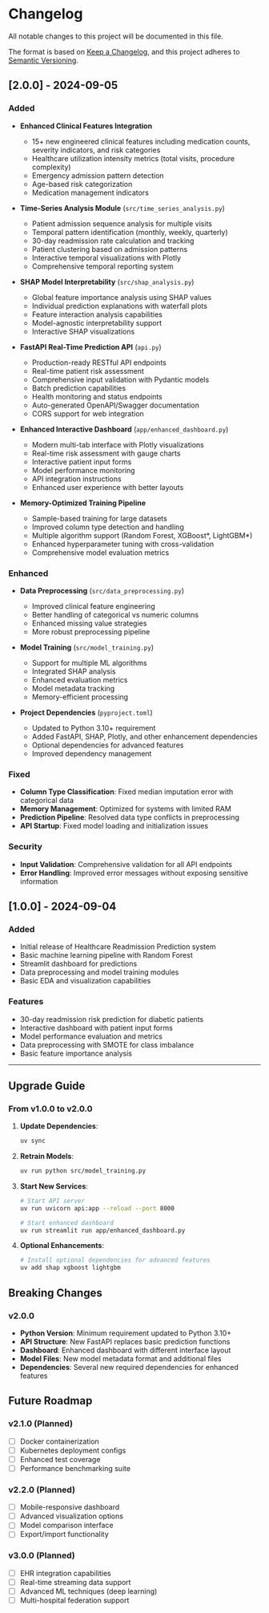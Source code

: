 # Changelog

All notable changes to this project will be documented in this file.

The format is based on [Keep a Changelog](https://keepachangelog.com/en/1.0.0/),
and this project adheres to [Semantic Versioning](https://semver.org/spec/v2.0.0.html).

## [2.0.0] - 2024-09-05

### Added
- **Enhanced Clinical Features Integration**
  - 15+ new engineered clinical features including medication counts, severity indicators, and risk categories
  - Healthcare utilization intensity metrics (total visits, procedure complexity)
  - Emergency admission pattern detection
  - Age-based risk categorization
  - Medication management indicators

- **Time-Series Analysis Module** (`src/time_series_analysis.py`)
  - Patient admission sequence analysis for multiple visits
  - Temporal pattern identification (monthly, weekly, quarterly)
  - 30-day readmission rate calculation and tracking
  - Patient clustering based on admission patterns
  - Interactive temporal visualizations with Plotly
  - Comprehensive temporal reporting system

- **SHAP Model Interpretability** (`src/shap_analysis.py`)
  - Global feature importance analysis using SHAP values
  - Individual prediction explanations with waterfall plots
  - Feature interaction analysis capabilities
  - Model-agnostic interpretability support
  - Interactive SHAP visualizations

- **FastAPI Real-Time Prediction API** (`api.py`)
  - Production-ready RESTful API endpoints
  - Real-time patient risk assessment
  - Comprehensive input validation with Pydantic models
  - Batch prediction capabilities
  - Health monitoring and status endpoints
  - Auto-generated OpenAPI/Swagger documentation
  - CORS support for web integration

- **Enhanced Interactive Dashboard** (`app/enhanced_dashboard.py`)
  - Modern multi-tab interface with Plotly visualizations
  - Real-time risk assessment with gauge charts
  - Interactive patient input forms
  - Model performance monitoring
  - API integration instructions
  - Enhanced user experience with better layouts

- **Memory-Optimized Training Pipeline**
  - Sample-based training for large datasets
  - Improved column type detection and handling
  - Multiple algorithm support (Random Forest, XGBoost*, LightGBM*)
  - Enhanced hyperparameter tuning with cross-validation
  - Comprehensive model evaluation metrics

### Enhanced
- **Data Preprocessing** (`src/data_preprocessing.py`)
  - Improved clinical feature engineering
  - Better handling of categorical vs numeric columns
  - Enhanced missing value strategies
  - More robust preprocessing pipeline

- **Model Training** (`src/model_training.py`)
  - Support for multiple ML algorithms
  - Integrated SHAP analysis
  - Enhanced evaluation metrics
  - Model metadata tracking
  - Memory-efficient processing

- **Project Dependencies** (`pyproject.toml`)
  - Updated to Python 3.10+ requirement
  - Added FastAPI, SHAP, Plotly, and other enhancement dependencies
  - Optional dependencies for advanced features
  - Improved dependency management

### Fixed
- **Column Type Classification**: Fixed median imputation error with categorical data
- **Memory Management**: Optimized for systems with limited RAM
- **Prediction Pipeline**: Resolved data type conflicts in preprocessing
- **API Startup**: Fixed model loading and initialization issues

### Security
- **Input Validation**: Comprehensive validation for all API endpoints
- **Error Handling**: Improved error messages without exposing sensitive information

## [1.0.0] - 2024-09-04

### Added
- Initial release of Healthcare Readmission Prediction system
- Basic machine learning pipeline with Random Forest
- Streamlit dashboard for predictions
- Data preprocessing and model training modules
- Basic EDA and visualization capabilities

### Features
- 30-day readmission risk prediction for diabetic patients
- Interactive dashboard with patient input forms
- Model performance evaluation and metrics
- Data preprocessing with SMOTE for class imbalance
- Basic feature importance analysis

---

## Upgrade Guide

### From v1.0.0 to v2.0.0

1. **Update Dependencies**:
   ```bash
   uv sync
   ```

2. **Retrain Models**:
   ```bash
   uv run python src/model_training.py
   ```

3. **Start New Services**:
   ```bash
   # Start API server
   uv run uvicorn api:app --reload --port 8000
   
   # Start enhanced dashboard
   uv run streamlit run app/enhanced_dashboard.py
   ```

4. **Optional Enhancements**:
   ```bash
   # Install optional dependencies for advanced features
   uv add shap xgboost lightgbm
   ```

## Breaking Changes

### v2.0.0
- **Python Version**: Minimum requirement updated to Python 3.10+
- **API Structure**: New FastAPI replaces basic prediction functions
- **Dashboard**: Enhanced dashboard with different interface layout
- **Model Files**: New model metadata format and additional files
- **Dependencies**: Several new required dependencies for enhanced features

## Future Roadmap

### v2.1.0 (Planned)
- [ ] Docker containerization
- [ ] Kubernetes deployment configs
- [ ] Enhanced test coverage
- [ ] Performance benchmarking suite

### v2.2.0 (Planned)
- [ ] Mobile-responsive dashboard
- [ ] Advanced visualization options
- [ ] Model comparison interface
- [ ] Export/import functionality

### v3.0.0 (Planned)
- [ ] EHR integration capabilities
- [ ] Real-time streaming data support
- [ ] Advanced ML techniques (deep learning)
- [ ] Multi-hospital federation support